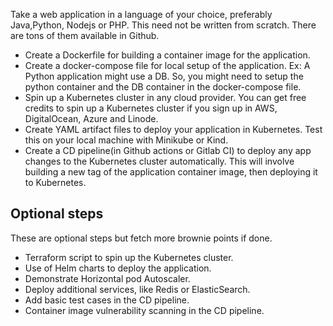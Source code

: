 Take a web application in a language of your choice, preferably Java,Python, Nodejs or PHP. This need not be written from scratch. There are tons of them available in Github.
- Create a Dockerfile for building a container image for the application.
- Create a docker-compose file for local setup of the application. Ex: A Python application might use a DB. So, you might need to setup the python container and the DB container in the docker-compose file.
- Spin up a Kubernetes cluster in any cloud provider. You can get free credits to spin up a Kubernetes cluster if you sign up in AWS, DigitalOcean, Azure and Linode.
- Create YAML artifact files to deploy your application in Kubernetes. Test this on your local machine with Minikube or Kind.
- Create a CD pipeline(in Github actions or Gitlab CI) to deploy any app changes to the Kubernetes cluster automatically. This will involve building a new tag of the application container image, then deploying it to Kubernetes.

## Optional steps
These are optional steps but fetch more brownie points if done.
- Terraform script to spin up the Kubernetes cluster.
- Use of Helm charts to deploy the application.
- Demonstrate Horizontal pod Autoscaler.
- Deploy additional services, like Redis or ElasticSearch.
- Add basic test cases in the CD pipeline.
- Container image vulnerability scanning in the CD pipeline. 
